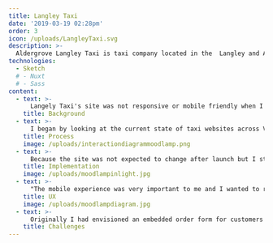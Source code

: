 ```yaml
---
title: Langley Taxi
date: '2019-03-19 02:28pm'
order: 3
icon: /uploads/LangleyTaxi.svg
description: >-
  Aldergrove Langley Taxi is taxi company located in the  Langley and Aldergrove area.  With over 25 cars and expanding, langleytaxi.ca is a modern and fast way to book a cab online.
technologies:
  - Sketch
  # - Nuxt
  # - Sass
content:
  - text: >-
      Langely Taxi's site was not responsive or mobile friendly when I was first approached.  The priorities were a modern looking site with good SEO and an emphasis on their new mobile app.  Additionally, they had created an external web form that would allow customers to order taxies online.
    title: Background
  - text: >-
      I began by looking at the current state of taxi websites across Vancouver.  Because people that need taxis are often on the go, I really wanted to focus on the mobile layout of this site, making it truly "mobile first".   After comparing what worked and what I didn't provided the client with both desktop and mobile mockups.
    title: Process
    image: /uploads/interactiondiagrammoodlamp.png
  - text: >-
      Because the site was not expected to change after launch but I still wanted to be able to provide some complex interactivity, I opted to use Nuxt, an SEO friendly static site generator that allowed me to break everything up into Vue components for quick development and a maintainable code base. 
    title: Implementation
    image: /uploads/moodlampinlight.jpg
  - text: >-
      "The mobile experience was very important to me and I wanted to refine the most important interaction: getting the phone number.  Because Langley Taxi has 3 separate number for the different areas they serve, I needed a way to provide access to all 3 easily.  On both desktop and mobile I display the primary, catch all, number in the top right corner.  When you tap the number on mobile, it displays all three numbers with an option to either call or copy each number.  On desktop, I simply show a dropdown containing the area specific numbers."
    title: UX
    image: /uploads/moodlampdiagram.jpg
  - text: >-
      Originally I had envisioned an embedded order form for customers to order cabs directly from the new website.  However, the dispatch system being used did not offer an API that would allow for this.  Once this was clear, we decided an external link would be created to the online form.
    title: Challenges
---
```


